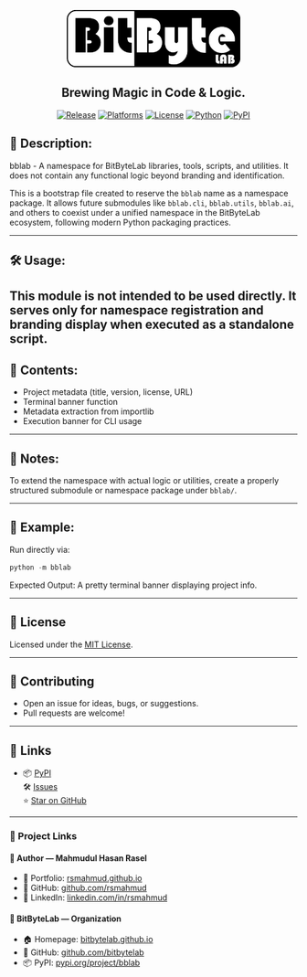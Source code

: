 
<p><div align="center">
  <img src="assets/bitbytelab.png" alt="BitByteLab Logo" height="100">

## Brewing Magic in Code & Logic.

[![Release](https://img.shields.io/github/v/tag/bitbytelab/bblab)](https://github.com/bitbytelab/bblab/tag)
[![Platforms](https://img.shields.io/badge/platform-windows%20%7C%20macOS%20%7C%20linux-blue)]()
[![License](https://img.shields.io/badge/license-MIT-blue.svg)](./LICENSE)
[![Python](https://img.shields.io/badge/Python-3.9%2B-blue.svg)](https://www.python.org/)
[![PyPI](https://img.shields.io/badge/PyPI-bblab-lightgrey.svg)](https://pypi.org/project/upwork-cli)

</div></p>

## 📌 Description:
bblab - A namespace for BitByteLab libraries, tools, scripts, and utilities. 
It does not contain any functional logic beyond branding and identification.

This is a bootstrap file created to reserve the `bblab` name as a namespace
package. It allows future submodules like `bblab.cli`, `bblab.utils`, `bblab.ai`,
and others to coexist under a unified namespace in the BitByteLab ecosystem,
following modern Python packaging practices.

---

## 🛠️ Usage:
This module is not intended to be used directly. It serves only for namespace
registration and branding display when executed as a standalone script.
---

## 📜 Contents:
- Project metadata (title, version, license, URL)
- Terminal banner function
- Metadata extraction from importlib
- Execution banner for CLI usage
---

## 📎 Notes:
To extend the namespace with actual logic or utilities, create a properly
structured submodule or namespace package under `bblab/`.

---

## 📣 Example:
Run directly via:  
```python
python -m bblab
```

Expected Output:
        A pretty terminal banner displaying project info.

---

## 📄 License

Licensed under the [MIT License](LICENSE).

---

## 🤝 Contributing

- Open an issue for ideas, bugs, or suggestions.
- Pull requests are welcome!

---

## 🔗 Links

  - 📦 [PyPI](https://pypi.org/project/bblab)  
  🛠️ [Issues](https://github.com/bitbytelab/bblab/issues)  
  ⭐ [Star on GitHub](https://github.com/bitbytelab/bblab)  

---

### 🔗 Project Links

#### 👤 Author — Mahmudul Hasan Rasel
- 🧳 Portfolio: [rsmahmud.github.io](https://rsmahmud.github.io/)
- 🐙 GitHub: [github.com/rsmahmud](https://github.com/rsmahmud)
- 💼 LinkedIn: [linkedin.com/in/rsmahmud](https://www.linkedin.com/in/rsmahmud)

#### 🏢 BitByteLab — Organization
- 🏠 Homepage: [bitbytelab.github.io](https://bitbytelab.github.io/)
- 🐙 GitHub: [github.com/bitbytelab](https://github.com/bitbytelab)
- 📦 PyPI: [pypi.org/project/bblab](https://pypi.org/project/bblab/)



